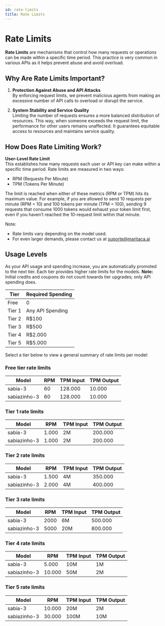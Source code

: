 ```yaml
---
id: rate-limits
title: Rate Limits
---
```


# Rate Limits

**Rate Limits** are mechanisms that control how many requests or operations can be made within a specific time period. This practice is very common in various APIs as it helps prevent abuse and avoid overload.

## Why Are Rate Limits Important?

1. **Protection Against Abuse and API Attacks**  
   By enforcing request limits, we prevent malicious agents from making an excessive number of API calls to overload or disrupt the service.

2. **System Stability and Service Quality**  
   Limiting the number of requests ensures a more balanced distribution of resources. This way, when someone exceeds the request limit, the performance for other users remains unaffected. It guarantees equitable access to resources and maintains service quality.

## How Does Rate Limiting Work?

**User-Level Rate Limit**  
This establishes how many requests each user or API key can make within a specific time period. Rate limits are measured in two ways:

* RPM (Requests Per Minute)
* TPM (Tokens Per Minute)

The limit is reached when either of these metrics (RPM or TPM) hits its maximum value. For example, if you are allowed to send 10 requests per minute (RPM = 10) and 100 tokens per minute (TPM = 100), sending 9 requests that consume 1000 tokens would exhaust your token limit first, even if you haven’t reached the 10-request limit within that minute.

Note:

* Rate limits vary depending on the model used.
* For even larger demands, please contact us at suporte@maritaca.ai


## Usage Levels

As your API usage and spending increase, you are automatically promoted to the next tier. Each tier provides higher rate limits for the models.
**Note:** Initial credits and coupons do not count towards tier upgrades; only API spending does.

|Tier|Required Spending|
|---|---|
|Free| 0 | 
|Tier 1|Any API Spending|
|Tier 2|R$100 |
|Tier 3|R$500|
|Tier 4|R$2.000|
|Tier 5|R$5.000|

Select a tier below to view a general summary of rate limits per model:

### Free tier rate limits

|Model|RPM|TPM Input|TPM Output|
|---|---|---|---|
|sabia-3|60|128.000|10.000|
|sabiazinho-3|60|128.000|10.000|

### Tier 1 rate limits

|Model|RPM|TPM Input|TPM Output|
|---|---|---|---|
|sabia-3|1.000|2M|200.000|
|sabiazinho-3|1.000|2M|200.000|

### Tier 2 rate limits

|Model|RPM|TPM Input|TPM Output|
|---|---|---|---|
|sabia-3|1.500|4M|350.000|
|sabiazinho-3|2.000|4M|400.000|


### Tier 3 rate limits

|Model|RPM|TPM Input|TPM Output|
|---|---|---|---|
|sabia-3|2000|6M|500.000|
|sabiazinho-3|5000|20M|800.000|

### Tier 4 rate limits

|Model|RPM|TPM Input|TPM Output|
|---|---|---|---|
|sabia-3|5.000|10M|1M|
|sabiazinho-3|10.000|50M|2M|


### Tier 5 rate limits

|Model|RPM|TPM Input|TPM Output|
|---|---|---|---|
|sabia-3|10.000|20M|2M|
|sabiazinho-3|30.000|100M|10M|

